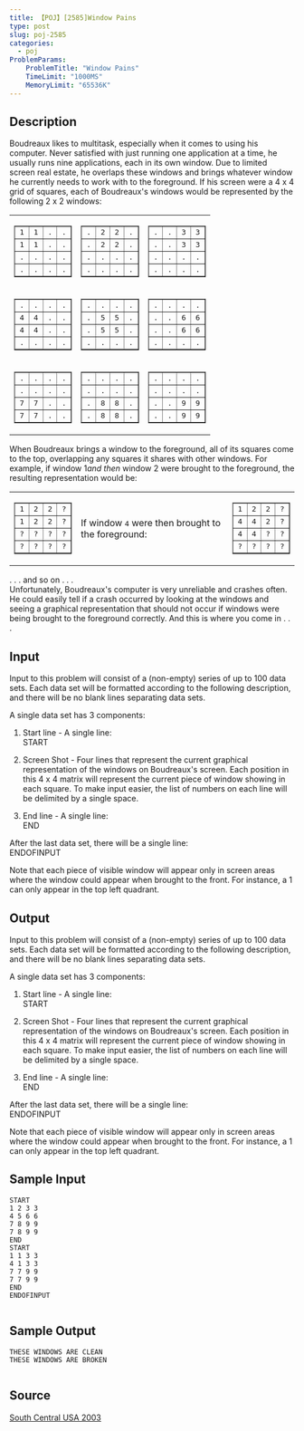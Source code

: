 ```yaml
---
title: 【POJ】[2585]Window Pains
type: post
slug: poj-2585
categories:
  - poj
ProblemParams:
    ProblemTitle: "Window Pains"
    TimeLimit: "1000MS"
    MemoryLimit: "65536K"
---
```


## Description

Boudreaux likes to multitask, especially when it comes to using his computer. Never satisfied with just running one application at a time, he usually runs nine applications, each in its own window. Due to limited screen real estate, he overlaps these windows and brings whatever window he currently needs to work with to the foreground. If his screen were a 4 x 4 grid of squares, each of Boudreaux's windows would be represented by the following 2 x 2 windows:  

<table width="80%"><tbody><tr><td><table cellpadding="4" border="1"><tbody><tr><td><tt>1</tt></td><td><tt>1</tt></td><td><tt>.</tt></td><td><tt>.</tt></td></tr><tr><td><tt>1</tt></td><td><tt>1</tt></td><td><tt>.</tt></td><td><tt>.</tt></td></tr><tr><td><tt>.</tt></td><td><tt>.</tt></td><td><tt>.</tt></td><td><tt>.</tt></td></tr><tr><td><tt>.</tt></td><td><tt>.</tt></td><td><tt>.</tt></td><td><tt>.</tt></td></tr></tbody></table></td><td><table cellpadding="4" border="1"><tbody><tr><td><tt>.</tt></td><td><tt>2</tt></td><td><tt>2</tt></td><td><tt>.</tt></td></tr><tr><td><tt>.</tt></td><td><tt>2</tt></td><td><tt>2</tt></td><td><tt>.</tt></td></tr><tr><td><tt>.</tt></td><td><tt>.</tt></td><td><tt>.</tt></td><td><tt>.</tt></td></tr><tr><td><tt>.</tt></td><td><tt>.</tt></td><td><tt>.</tt></td><td><tt>.</tt></td></tr></tbody></table></td><td><table cellpadding="4" border="1"><tbody><tr><td><tt>.</tt></td><td><tt>.</tt></td><td><tt>3</tt></td><td><tt>3</tt></td></tr><tr><td><tt>.</tt></td><td><tt>.</tt></td><td><tt>3</tt></td><td><tt>3</tt></td></tr><tr><td><tt>.</tt></td><td><tt>.</tt></td><td><tt>.</tt></td><td><tt>.</tt></td></tr><tr><td><tt>.</tt></td><td><tt>.</tt></td><td><tt>.</tt></td><td><tt>.</tt></td></tr></tbody></table></td></tr><tr><td><table cellpadding="4" border="1"><tbody><tr><td><tt>.</tt></td><td><tt>.</tt></td><td><tt>.</tt></td><td><tt>.</tt></td></tr><tr><td><tt>4</tt></td><td><tt>4</tt></td><td><tt>.</tt></td><td><tt>.</tt></td></tr><tr><td><tt>4</tt></td><td><tt>4</tt></td><td><tt>.</tt></td><td><tt>.</tt></td></tr><tr><td><tt>.</tt></td><td><tt>.</tt></td><td><tt>.</tt></td><td><tt>.</tt></td></tr></tbody></table></td><td><table cellpadding="4" border="1"><tbody><tr><td><tt>.</tt></td><td><tt>.</tt></td><td><tt>.</tt></td><td><tt>.</tt></td></tr><tr><td><tt>.</tt></td><td><tt>5</tt></td><td><tt>5</tt></td><td><tt>.</tt></td></tr><tr><td><tt>.</tt></td><td><tt>5</tt></td><td><tt>5</tt></td><td><tt>.</tt></td></tr><tr><td><tt>.</tt></td><td><tt>.</tt></td><td><tt>.</tt></td><td><tt>.</tt></td></tr></tbody></table></td><td><table cellpadding="4" border="1"><tbody><tr><td><tt>.</tt></td><td><tt>.</tt></td><td><tt>.</tt></td><td><tt>.</tt></td></tr><tr><td><tt>.</tt></td><td><tt>.</tt></td><td><tt>6</tt></td><td><tt>6</tt></td></tr><tr><td><tt>.</tt></td><td><tt>.</tt></td><td><tt>6</tt></td><td><tt>6</tt></td></tr><tr><td><tt>.</tt></td><td><tt>.</tt></td><td><tt>.</tt></td><td><tt>.</tt></td></tr></tbody></table></td></tr><tr><td><table cellpadding="4" border="1"><tbody><tr><td><tt>.</tt></td><td><tt>.</tt></td><td><tt>.</tt></td><td><tt>.</tt></td></tr><tr><td><tt>.</tt></td><td><tt>.</tt></td><td><tt>.</tt></td><td><tt>.</tt></td></tr><tr><td><tt>7</tt></td><td><tt>7</tt></td><td><tt>.</tt></td><td><tt>.</tt></td></tr><tr><td><tt>7</tt></td><td><tt>7</tt></td><td><tt>.</tt></td><td><tt>.</tt></td></tr></tbody></table></td><td><table cellpadding="4" border="1"><tbody><tr><td><tt>.</tt></td><td><tt>.</tt></td><td><tt>.</tt></td><td><tt>.</tt></td></tr><tr><td><tt>.</tt></td><td><tt>.</tt></td><td><tt>.</tt></td><td><tt>.</tt></td></tr><tr><td><tt>.</tt></td><td><tt>8</tt></td><td><tt>8</tt></td><td><tt>.</tt></td></tr><tr><td><tt>.</tt></td><td><tt>8</tt></td><td><tt>8</tt></td><td><tt>.</tt></td></tr></tbody></table></td><td><table cellpadding="4" border="1"><tbody><tr><td><tt>.</tt></td><td><tt>.</tt></td><td><tt>.</tt></td><td><tt>.</tt></td></tr><tr><td><tt>.</tt></td><td><tt>.</tt></td><td><tt>.</tt></td><td><tt>.</tt></td></tr><tr><td><tt>.</tt></td><td><tt>.</tt></td><td><tt>9</tt></td><td><tt>9</tt></td></tr><tr><td><tt>.</tt></td><td><tt>.</tt></td><td><tt>9</tt></td><td><tt>9</tt></td></tr></tbody></table></td></tr></tbody></table>

When Boudreaux brings a window to the foreground, all of its squares come to the top, overlapping any squares it shares with other windows. For example, if window 1*and then* window 2 were brought to the foreground, the resulting representation would be:

<table width="80%"><tbody><tr><td><table cellpadding="4" border="1"><tbody><tr><td><tt>1</tt></td><td><tt>2</tt></td><td><tt>2</tt></td><td><tt>?</tt></td></tr><tr><td><tt>1</tt></td><td><tt>2</tt></td><td><tt>2</tt></td><td><tt>?</tt></td></tr><tr><td><tt>?</tt></td><td><tt>?</tt></td><td><tt>?</tt></td><td><tt>?</tt></td></tr><tr><td><tt>?</tt></td><td><tt>?</tt></td><td><tt>?</tt></td><td><tt>?</tt></td></tr></tbody></table></td><td>If window <tt>4</tt> were then brought to the foreground:</td><td><table cellpadding="4" border="1"><tbody><tr><td><tt>1</tt></td><td><tt>2</tt></td><td><tt>2</tt></td><td><tt>?</tt></td></tr><tr><td><tt>4</tt></td><td><tt>4</tt></td><td><tt>2</tt></td><td><tt>?</tt></td></tr><tr><td><tt>4</tt></td><td><tt>4</tt></td><td><tt>?</tt></td><td><tt>?</tt></td></tr><tr><td><tt>?</tt></td><td><tt>?</tt></td><td><tt>?</tt></td><td><tt>?</tt></td></tr></tbody></table></td></tr></tbody></table>

. . . and so on . . .  
Unfortunately, Boudreaux's computer is very unreliable and crashes often. He could easily tell if a crash occurred by looking at the windows and seeing a graphical representation that should not occur if windows were being brought to the foreground correctly. And this is where you come in . . .

## Input

Input to this problem will consist of a (non-empty) series of up to 100 data sets. Each data set will be formatted according to the following description, and there will be no blank lines separating data sets.  
  
A single data set has 3 components:  

1.  Start line - A single line:  
    START  
      
    
2.  Screen Shot - Four lines that represent the current graphical representation of the windows on Boudreaux's screen. Each position in this 4 x 4 matrix will represent the current piece of window showing in each square. To make input easier, the list of numbers on each line will be delimited by a single space.  
    
3.  End line - A single line:  
    END  
    

  
After the last data set, there will be a single line:  
ENDOFINPUT  
  
Note that each piece of visible window will appear only in screen areas where the window could appear when brought to the front. For instance, a 1 can only appear in the top left quadrant.

## Output

Input to this problem will consist of a (non-empty) series of up to 100 data sets. Each data set will be formatted according to the following description, and there will be no blank lines separating data sets.  
  
A single data set has 3 components:  

1.  Start line - A single line:  
    START  
      
    
2.  Screen Shot - Four lines that represent the current graphical representation of the windows on Boudreaux's screen. Each position in this 4 x 4 matrix will represent the current piece of window showing in each square. To make input easier, the list of numbers on each line will be delimited by a single space.  
    
3.  End line - A single line:  
    END  
    

  
After the last data set, there will be a single line:  
ENDOFINPUT  
  
Note that each piece of visible window will appear only in screen areas where the window could appear when brought to the front. For instance, a 1 can only appear in the top left quadrant.

## Sample Input

```
START
1 2 3 3
4 5 6 6
7 8 9 9
7 8 9 9
END
START
1 1 3 3
4 1 3 3
7 7 9 9
7 7 9 9
END
ENDOFINPUT


```

## Sample Output

```
THESE WINDOWS ARE CLEAN
THESE WINDOWS ARE BROKEN


```

## Source

[South Central USA 2003](http://poj.org/searchproblem?field=source&key=South+Central+USA+2003)
